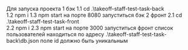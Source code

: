 Для запуска проекта 
1 бэк
  1.1 cd .\takeoff-staff-test-task-back\
  1.2 npm i
  1.3 npm start
  на порте 8080 запуститься бэк
2 фронт
  2.1 cd .\takeoff-staff-test-task-front\
  2.2 npm i
  2.3 npm start
  на порте 3000 запуститься фронт
список пользователей находиться по адресу .\takeoff-staff-test-task-back\db.json
поле id должно быть уникальным